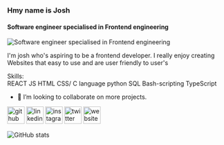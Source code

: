 ### Hmy name is Josh
#### Software engineer specialised in Frontend engineering
![Software engineer specialised in Frontend engineering](https://pbs.twimg.com/profile_banners/1618488400486465536/1685613630/600x200)

I'm josh who's aspiring  to be a frontend developer. I really enjoy creating Websites that easy to use and are user friendly to user's

Skills:  
REACT 
JS 
HTML 
CSS/ 
C language
python
SQL
Bash-scripting
TypeScript

- 👯 I’m looking to collaborate on more projects. 


[<img src='https://cdn.jsdelivr.net/npm/simple-icons@3.0.1/icons/github.svg' alt='github' height='40'>](https://github.com/0Fly98)  [<img src='https://cdn.jsdelivr.net/npm/simple-icons@3.0.1/icons/linkedin.svg' alt='linkedin' height='40'>](https://www.linkedin.com/in/https://www.instagram.com/joshlundu/?next=%2Fs://www.linkedin.com/in/josh-lundu-b87433279/)  [<img src='https://cdn.jsdelivr.net/npm/simple-icons@3.0.1/icons/instagram.svg' alt='instagram' height='40'>](https://www.instagram.com/https://www.instagram.com/joshlundu/?next=%2F/)  [<img src='https://cdn.jsdelivr.net/npm/simple-icons@3.0.1/icons/twitter.svg' alt='twitter' height='40'>](https://twitter.com/@joshua_lundu)  [<img src='https://cdn.jsdelivr.net/npm/simple-icons@3.0.1/icons/icloud.svg' alt='website' height='40'>](https://0fly98.github.io/responsive-website/)  

![GitHub stats](https://github-readme-stats.vercel.app/api?username=0Fly98&show_icons=true)  

